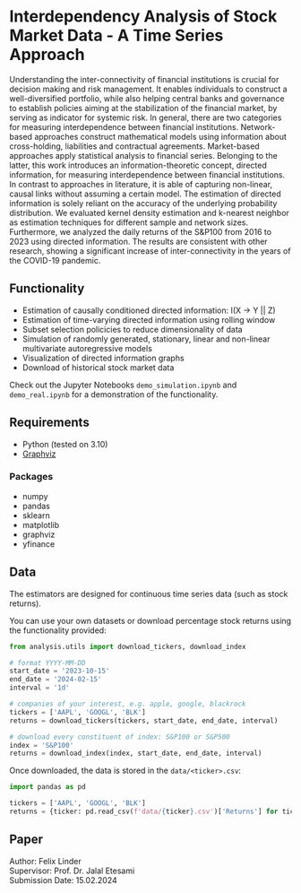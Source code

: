 # Interdependency Analysis of Stock Market Data - A Time Series Approach
Understanding the inter-connectivity of financial institutions is crucial for decision making and risk management. It enables individuals to construct a well-diversified portfolio, while also helping central banks and governance to establish policies aiming at the stabilization of the financial market, by serving as indicator for systemic risk. In general, there are two categories for measuring interdependence between financial institutions. Network-based approaches construct mathematical models using information about cross-holding, liabilities and contractual agreements. Market-based approaches apply statistical analysis to financial series. Belonging to the latter, this work introduces an information-theoretic concept, directed information, for measuring interdependence between financial institutions. In contrast to approaches in literature, it is able of capturing non-linear, causal links without assuming a certain model. The estimation of directed information is solely reliant on the accuracy of the underlying probability distribution. We evaluated kernel density estimation and k-nearest neighbor as estimation techniques for different sample and network sizes. Furthermore, we analyzed the daily returns of the S\&P100 from 2016 to 2023 using directed information. The results are consistent with other research, showing a significant increase of inter-connectivity in the years of the COVID-19 pandemic.

## Functionality
* Estimation of causally conditioned directed information: I(X -> Y || Z)
* Estimation of time-varying directed information using rolling window
* Subset selection policicies to reduce dimensionality of data
* Simulation of randomly generated, stationary, linear and non-linear multivariate autoregressive models
* Visualization of directed information graphs
* Download of historical stock market data

Check out the Jupyter Notebooks `demo_simulation.ipynb` and `demo_real.ipynb` for a demonstration of the functionality.

## Requirements
* Python (tested on 3.10)
* [Graphviz](https://graphviz.org/)

### Packages
* numpy
* pandas
* sklearn
* matplotlib
* graphviz
* yfinance

## Data
The estimators are designed for continuous time series data (such as stock returns).

You can use your own datasets or download percentage stock returns using the functionality provided:

```python 
from analysis.utils import download_tickers, download_index

# format YYYY-MM-DD
start_date = '2023-10-15' 
end_date = '2024-02-15'
interval = '1d'

# companies of your interest, e.g. apple, google, blackrock
tickers = ['AAPL', 'GOOGL', 'BLK']
returns = download_tickers(tickers, start_date, end_date, interval)

# download every constituent of index: S&P100 or S&P500
index = 'S&P100'
returns = download_index(index, start_date, end_date, interval)
```

Once downloaded, the data is stored in the `data/<ticker>.csv`:

```python 
import pandas as pd 

tickers = ['AAPL', 'GOOGL', 'BLK']
returns = {ticker: pd.read_csv(f'data/{ticker}.csv')['Returns'] for ticker in tickers}
```

## Paper
Author: Felix Linder\
Supervisor: Prof. Dr. Jalal Etesami\
Submission Date: 15.02.2024
